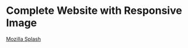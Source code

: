 # Complete Website with Responsive Image

[Mozilla Splash](https://amazing-bittersweet-cheese.glitch.me)


